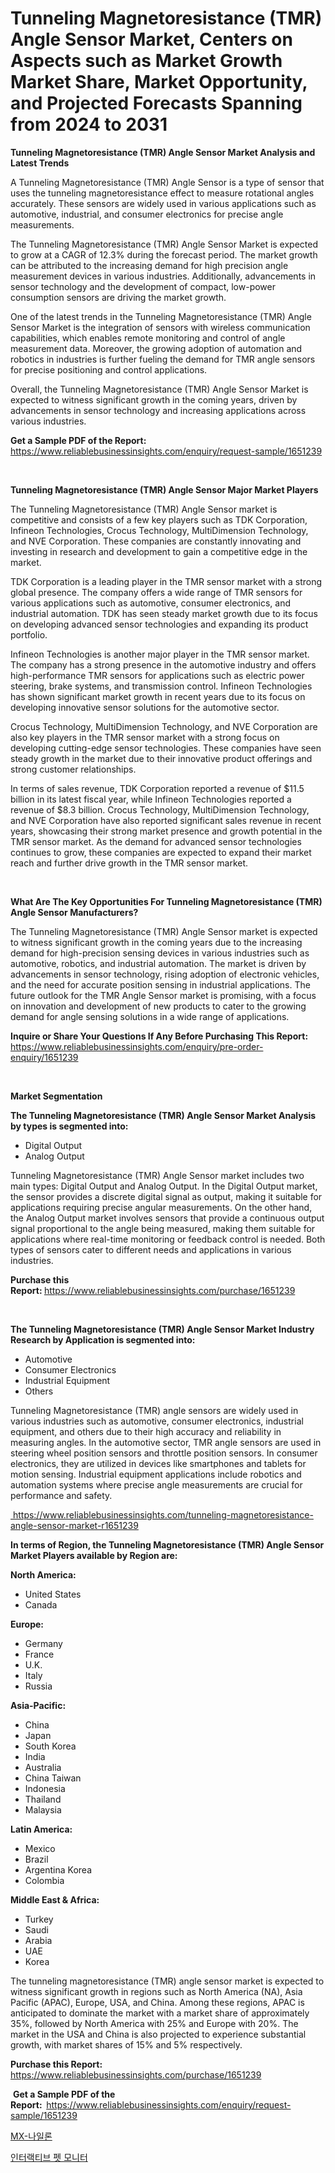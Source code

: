 <p><h1>Tunneling Magnetoresistance (TMR) Angle Sensor Market, Centers on Aspects such as Market Growth Market Share, Market Opportunity, and Projected Forecasts Spanning from 2024 to 2031</h1></p><p><strong>Tunneling Magnetoresistance (TMR) Angle Sensor Market Analysis and Latest Trends</strong></p>
<p><p>A Tunneling Magnetoresistance (TMR) Angle Sensor is a type of sensor that uses the tunneling magnetoresistance effect to measure rotational angles accurately. These sensors are widely used in various applications such as automotive, industrial, and consumer electronics for precise angle measurements.</p><p>The Tunneling Magnetoresistance (TMR) Angle Sensor Market is expected to grow at a CAGR of 12.3% during the forecast period. The market growth can be attributed to the increasing demand for high precision angle measurement devices in various industries. Additionally, advancements in sensor technology and the development of compact, low-power consumption sensors are driving the market growth.</p><p>One of the latest trends in the Tunneling Magnetoresistance (TMR) Angle Sensor Market is the integration of sensors with wireless communication capabilities, which enables remote monitoring and control of angle measurement data. Moreover, the growing adoption of automation and robotics in industries is further fueling the demand for TMR angle sensors for precise positioning and control applications.</p><p>Overall, the Tunneling Magnetoresistance (TMR) Angle Sensor Market is expected to witness significant growth in the coming years, driven by advancements in sensor technology and increasing applications across various industries.</p></p>
<p><strong>Get a Sample PDF of the Report:&nbsp;</strong> <a href="https://www.reliablebusinessinsights.com/enquiry/request-sample/1651239">https://www.reliablebusinessinsights.com/enquiry/request-sample/1651239</a></p>
<p>&nbsp;</p>
<p><strong>Tunneling Magnetoresistance (TMR) Angle Sensor Major Market Players</strong></p>
<p><p>The Tunneling Magnetoresistance (TMR) Angle Sensor market is competitive and consists of a few key players such as TDK Corporation, Infineon Technologies, Crocus Technology, MultiDimension Technology, and NVE Corporation. These companies are constantly innovating and investing in research and development to gain a competitive edge in the market.</p><p>TDK Corporation is a leading player in the TMR sensor market with a strong global presence. The company offers a wide range of TMR sensors for various applications such as automotive, consumer electronics, and industrial automation. TDK has seen steady market growth due to its focus on developing advanced sensor technologies and expanding its product portfolio.</p><p>Infineon Technologies is another major player in the TMR sensor market. The company has a strong presence in the automotive industry and offers high-performance TMR sensors for applications such as electric power steering, brake systems, and transmission control. Infineon Technologies has shown significant market growth in recent years due to its focus on developing innovative sensor solutions for the automotive sector.</p><p>Crocus Technology, MultiDimension Technology, and NVE Corporation are also key players in the TMR sensor market with a strong focus on developing cutting-edge sensor technologies. These companies have seen steady growth in the market due to their innovative product offerings and strong customer relationships.</p><p>In terms of sales revenue, TDK Corporation reported a revenue of $11.5 billion in its latest fiscal year, while Infineon Technologies reported a revenue of $8.3 billion. Crocus Technology, MultiDimension Technology, and NVE Corporation have also reported significant sales revenue in recent years, showcasing their strong market presence and growth potential in the TMR sensor market. As the demand for advanced sensor technologies continues to grow, these companies are expected to expand their market reach and further drive growth in the TMR sensor market.</p></p>
<p>&nbsp;</p>
<p><strong>What Are The Key Opportunities For Tunneling Magnetoresistance (TMR) Angle Sensor Manufacturers?</strong></p>
<p><p>The Tunneling Magnetoresistance (TMR) Angle Sensor market is expected to witness significant growth in the coming years due to the increasing demand for high-precision sensing devices in various industries such as automotive, robotics, and industrial automation. The market is driven by advancements in sensor technology, rising adoption of electronic vehicles, and the need for accurate position sensing in industrial applications. The future outlook for the TMR Angle Sensor market is promising, with a focus on innovation and development of new products to cater to the growing demand for angle sensing solutions in a wide range of applications.</p></p>
<p><strong>Inquire or Share Your Questions If Any Before Purchasing This Report:</strong> <a href="https://www.reliablebusinessinsights.com/enquiry/pre-order-enquiry/1651239">https://www.reliablebusinessinsights.com/enquiry/pre-order-enquiry/1651239</a></p>
<p>&nbsp;</p>
<p><strong>Market Segmentation</strong></p>
<p><strong>The Tunneling Magnetoresistance (TMR) Angle Sensor Market Analysis by types is segmented into:</strong></p>
<p><ul><li>Digital Output</li><li>Analog Output</li></ul></p>
<p><p>Tunneling Magnetoresistance (TMR) Angle Sensor market includes two main types: Digital Output and Analog Output. In the Digital Output market, the sensor provides a discrete digital signal as output, making it suitable for applications requiring precise angular measurements. On the other hand, the Analog Output market involves sensors that provide a continuous output signal proportional to the angle being measured, making them suitable for applications where real-time monitoring or feedback control is needed. Both types of sensors cater to different needs and applications in various industries.</p></p>
<p><strong>Purchase this Report:&nbsp;</strong><a href="https://www.reliablebusinessinsights.com/purchase/1651239">https://www.reliablebusinessinsights.com/purchase/1651239</a></p>
<p>&nbsp;</p>
<p><strong>The Tunneling Magnetoresistance (TMR) Angle Sensor Market Industry Research by Application is segmented into:</strong></p>
<p><ul><li>Automotive</li><li>Consumer Electronics</li><li>Industrial Equipment</li><li>Others</li></ul></p>
<p><p>Tunneling Magnetoresistance (TMR) angle sensors are widely used in various industries such as automotive, consumer electronics, industrial equipment, and others due to their high accuracy and reliability in measuring angles. In the automotive sector, TMR angle sensors are used in steering wheel position sensors and throttle position sensors. In consumer electronics, they are utilized in devices like smartphones and tablets for motion sensing. Industrial equipment applications include robotics and automation systems where precise angle measurements are crucial for performance and safety.</p></p>
<p><a href="https://www.reliablebusinessinsights.com/tunneling-magnetoresistance-angle-sensor-market-r1651239">&nbsp;https://www.reliablebusinessinsights.com/tunneling-magnetoresistance-angle-sensor-market-r1651239</a></p>
<p><strong>In terms of Region, the Tunneling Magnetoresistance (TMR) Angle Sensor Market Players available by Region are:</strong></p>
<p>
    <p> <strong> North America: </strong>
        <ul>
            <li>United States</li>
            <li>Canada</li>
        </ul>
        </p> 
    <p> <strong> Europe: </strong>
        <ul>
            <li>Germany</li>
            <li>France</li>
            <li>U.K.</li>
            <li>Italy</li>
            <li>Russia</li>
        </ul>
        </p> 
    <p> <strong> Asia-Pacific: </strong>
        <ul>
            <li>China</li>
            <li>Japan</li>
            <li>South Korea</li>
            <li>India</li>
            <li>Australia</li>
            <li>China Taiwan</li>
            <li>Indonesia</li>
            <li>Thailand</li>
            <li>Malaysia</li>
        </ul>
        </p> 
    <p> <strong> Latin America: </strong>
        <ul>
            <li>Mexico</li>
            <li>Brazil</li>
            <li>Argentina Korea</li>
            <li>Colombia</li>
        </ul>
        </p> 
    <p> <strong> Middle East & Africa: </strong>
        <ul>
            <li>Turkey</li>
            <li>Saudi</li>
            <li>Arabia</li>
            <li>UAE</li>
            <li>Korea</li>
        </ul>
    </p>
    </p>
<p><p>The tunneling magnetoresistance (TMR) angle sensor market is expected to witness significant growth in regions such as North America (NA), Asia Pacific (APAC), Europe, USA, and China. Among these regions, APAC is anticipated to dominate the market with a market share of approximately 35%, followed by North America with 25% and Europe with 20%. The market in the USA and China is also projected to experience substantial growth, with market shares of 15% and 5% respectively.</p></p>
<p><strong>Purchase this Report: </strong><a href="https://www.reliablebusinessinsights.com/purchase/1651239">https://www.reliablebusinessinsights.com/purchase/1651239</a></p>
<p>&nbsp;<strong>Get a Sample PDF of the Report:&nbsp;&nbsp;</strong><a href="https://www.reliablebusinessinsights.com/enquiry/request-sample/1651239">https://www.reliablebusinessinsights.com/enquiry/request-sample/1651239</a></p>
<p><strong></strong></p>
<p><p><a href="https://medium.com/@munchkin678568/mx-nylon-%EC%8B%9C%EC%9E%A5-%EC%A0%84%EB%A7%9D-%EC%82%B0%EC%97%85-%EA%B0%9C%EC%9A%94-%EB%B0%8F-%EC%98%88%EC%B8%A1-2024%EB%85%84%EB%B6%80%ED%84%B0-2031%EB%85%84%EA%B9%8C%EC%A7%80-a7a1dc9b9c18">MX-나일론</a></p><p><a href="https://medium.com/@gladycecarter2022/%EC%83%81%ED%98%B8%EC%9E%91%EC%9A%A9%ED%95%98%EB%8A%94-%EC%95%A0%EC%99%84%EB%8F%99%EB%AC%BC-%EB%AA%A8%EB%8B%88%ED%84%B0-%EC%8B%9C%EC%9E%A5-%EA%B2%BD%EC%9F%81-%EB%B6%84%EC%84%9D-%EC%8B%9C%EC%9E%A5-%EB%8F%99%ED%96%A5-%EB%B0%8F-2031%EB%85%84%EA%B9%8C%EC%A7%80%EC%9D%98-%EC%98%88%EC%B8%A1-16a5aa56535a">인터랙티브 펫 모니터</a></p></p>